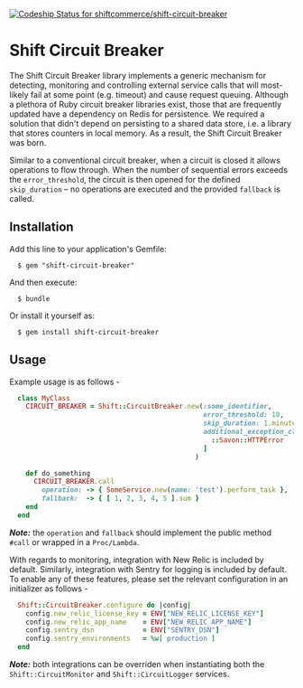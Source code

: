 [ ![Codeship Status for shiftcommerce/shift-circuit-breaker](https://app.codeship.com/projects/76d6b9e0-ecaa-0135-f112-7a88d47e1dcf/status?branch=master)](https://app.codeship.com/projects/270371)

# Shift Circuit Breaker

The Shift Circuit Breaker library implements a generic mechanism for detecting, monitoring and controlling external service calls that will most-likely fail at some point (e.g. timeout) and cause request queuing. Although a plethora of Ruby circuit breaker libraries exist, those that are frequently updated have a dependency on Redis for persistence. We required a solution that didn't depend on persisting to a shared data store, i.e. a library that stores counters in local memory. As a result, the Shift Circuit Breaker was born.

Similar to a conventional circuit breaker, when a circuit is closed it allows operations to flow through. When the number of sequential errors exceeds the `error_threshold`, the circuit is then opened for the defined `skip_duration` – no operations are executed and the provided `fallback` is called.

## Installation

Add this line to your application's Gemfile:

```
  $ gem "shift-circuit-breaker"
```

And then execute:

```
  $ bundle
```

Or install it yourself as:

```
  $ gem install shift-circuit-breaker
```

## Usage

Example usage is as follows - 

```ruby
  class MyClass
    CIRCUIT_BREAKER = Shift::CircuitBreaker.new(:some_identifier, 
                                                error_threshold: 10, 
                                                skip_duration: 1.minute, 
                                                additional_exception_classes: [ 
                                                  ::Savon::HTTPError
                                                ]
                                              )

    def do_something
      CIRCUIT_BREAKER.call
        operation: -> { SomeService.new(name: 'test').perform_task },
        fallback:  -> { [ 1, 2, 3, 4, 5 ].sum }
    end
  end
```

***Note:***  the `operation` and `fallback` should implement the public method `#call` or wrapped in a `Proc/Lambda`.


With regards to monitoring, integration with New Relic is included by default. Similarly, integration with Sentry for logging is included by default. To enable any of these features, please set the relevant configuration in an initializer as follows -

```ruby
  Shift::CircuitBreaker.configure do |config|
    config.new_relic_license_key = ENV["NEW_RELIC_LICENSE_KEY"]
    config.new_relic_app_name    = ENV["NEW_RELIC_APP_NAME"]
    config.sentry_dsn            = ENV["SENTRY_DSN"]
    config.sentry_environments   = %w[ production ]
  end
```

***Note:*** both integrations can be overriden when instantiating both the `Shift::CircuitMonitor` and `Shift::CircuitLogger` services.
